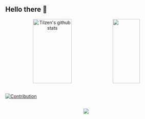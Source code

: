 ## Hello there 👋

<div align="center">
 <img width="49%" height="200em" src="https://github-readme-stats.vercel.app/api?username=Tilzen&show_icons=true&count_private=true&hide=contribs&hide_border=true&title_color=00bfbf&icon_color=00bfbf&text_color=c9d1d9&bg_color=0d1117" alt="Tilzen's github stats" /> 
  <img width="41%" height="200em" src="https://github-readme-stats.vercel.app/api/top-langs/?username=Tilzen&layout=compact&https://github-readme-stats.vercel.app/api/top-langs/?username=Tilzen&hide_border=true&exclude_repo=cpf-status-api,blackcodebrasil.github.io&hide_border=true&title_color=00bfbf&text_color=00bfbf&bg_color=0d1117&langs_count=15" />
</div>

##

[![Contribution](https://github-readme-activity-graph.cyclic.app/graph?username=Tilzen&theme=gotham&hide_border=true&area=true)](https://github.com/ashutosh00710/github-readme-activity-graph)

##

<p align="center">
  <img src="https://github-profile-trophy.vercel.app/?username=Tilzen&theme=dracula&row=2&no-bg=true&column=3&margin-w=15&margin-h=15" />
</p>
